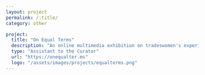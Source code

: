 ```yaml
---
layout: project
permalink: /:title/
category: other

project:
  title: "On Equal Terms"
  description: "An online multimedia exhibition on tradeswomen's experiences"
  type: "Assistant to the Curator"
  url: "https://onequalter.ms"
  logo: "/assets/images/projects/equalterms.png"
---
```

